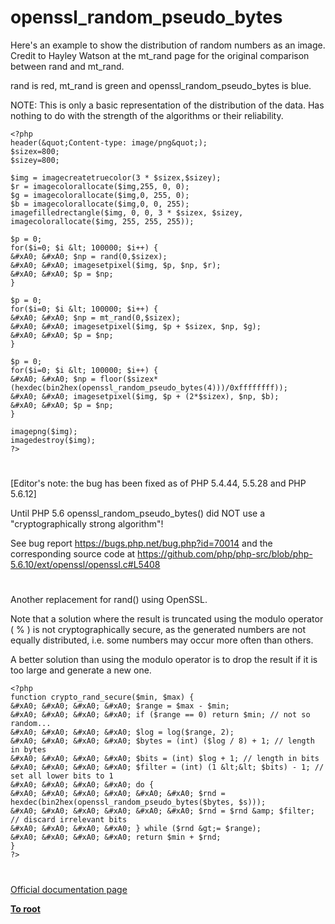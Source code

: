 # openssl_random_pseudo_bytes





Here&apos;s an example to show the distribution of random numbers as an image. Credit to Hayley Watson at the mt_rand page for the original comparison between rand and mt_rand.

rand is red, mt_rand is green and openssl_random_pseudo_bytes is blue.

NOTE: This is only a basic representation of the distribution of the data. Has nothing to do with the strength of the algorithms or their reliability.



```
<?php
header(&quot;Content-type: image/png&quot;);
$sizex=800;
$sizey=800;

$img = imagecreatetruecolor(3 * $sizex,$sizey);
$r = imagecolorallocate($img,255, 0, 0);
$g = imagecolorallocate($img,0, 255, 0);
$b = imagecolorallocate($img,0, 0, 255);
imagefilledrectangle($img, 0, 0, 3 * $sizex, $sizey, imagecolorallocate($img, 255, 255, 255));

$p = 0;
for($i=0; $i &lt; 100000; $i++) {
&#xA0; &#xA0; $np = rand(0,$sizex);
&#xA0; &#xA0; imagesetpixel($img, $p, $np, $r);
&#xA0; &#xA0; $p = $np;
}

$p = 0;
for($i=0; $i &lt; 100000; $i++) {
&#xA0; &#xA0; $np = mt_rand(0,$sizex);
&#xA0; &#xA0; imagesetpixel($img, $p + $sizex, $np, $g);
&#xA0; &#xA0; $p = $np;
}

$p = 0;
for($i=0; $i &lt; 100000; $i++) {
&#xA0; &#xA0; $np = floor($sizex*(hexdec(bin2hex(openssl_random_pseudo_bytes(4)))/0xffffffff));
&#xA0; &#xA0; imagesetpixel($img, $p + (2*$sizex), $np, $b);
&#xA0; &#xA0; $p = $np;
}

imagepng($img);
imagedestroy($img);
?>
```



  

#



[Editor&apos;s note: the bug has been fixed as of PHP 5.4.44, 5.5.28 and PHP 5.6.12]



Until PHP 5.6 openssl_random_pseudo_bytes() did NOT use a &quot;cryptographically strong algorithm&quot;! 

See bug report https://bugs.php.net/bug.php?id=70014 and the corresponding source code at https://github.com/php/php-src/blob/php-5.6.10/ext/openssl/openssl.c#L5408

  

#



Another replacement for rand() using OpenSSL.

Note that a solution where the result is truncated using the modulo operator ( % ) is not cryptographically secure, as the generated numbers are not equally distributed, i.e. some numbers may occur more often than others.

A better solution than using the modulo operator is to drop the result if it is too large and generate a new one.



```
<?php
function crypto_rand_secure($min, $max) {
&#xA0; &#xA0; &#xA0; &#xA0; $range = $max - $min;
&#xA0; &#xA0; &#xA0; &#xA0; if ($range == 0) return $min; // not so random...
&#xA0; &#xA0; &#xA0; &#xA0; $log = log($range, 2);
&#xA0; &#xA0; &#xA0; &#xA0; $bytes = (int) ($log / 8) + 1; // length in bytes
&#xA0; &#xA0; &#xA0; &#xA0; $bits = (int) $log + 1; // length in bits
&#xA0; &#xA0; &#xA0; &#xA0; $filter = (int) (1 &lt;&lt; $bits) - 1; // set all lower bits to 1
&#xA0; &#xA0; &#xA0; &#xA0; do {
&#xA0; &#xA0; &#xA0; &#xA0; &#xA0; &#xA0; $rnd = hexdec(bin2hex(openssl_random_pseudo_bytes($bytes, $s)));
&#xA0; &#xA0; &#xA0; &#xA0; &#xA0; &#xA0; $rnd = $rnd &amp; $filter; // discard irrelevant bits
&#xA0; &#xA0; &#xA0; &#xA0; } while ($rnd &gt;= $range);
&#xA0; &#xA0; &#xA0; &#xA0; return $min + $rnd;
}
?>
```



  

#

[Official documentation page](https://www.php.net/manual/en/function.openssl-random-pseudo-bytes.php)

**[To root](/README.md)**
